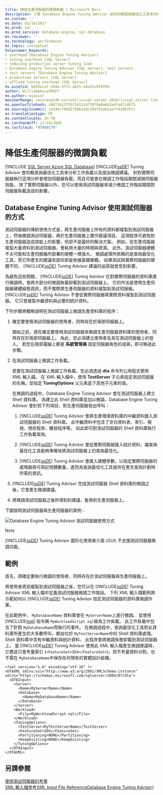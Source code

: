 ```yaml
---
title: 降低生產伺服器的微調負載 | Microsoft Docs
description: 了解 Database Engine Tuning Advisor 如何仰賴查詢最佳化工具來分析工作負載，並在 SQL Server 中提出微調建議。
ms.custom: ''
ms.date: 03/14/2017
ms.prod: sql
ms.prod_service: database-engine, sql-database
ms.reviewer: ''
ms.technology: performance
ms.topic: conceptual
helpviewer_keywords:
- overhead [Database Engine Tuning Advisor]
- tuning overhead [SQL Server]
- reducing production server tuning load
- Database Engine Tuning Advisor [SQL Server], test servers
- test servers [Database Engine Tuning Advisor]
- production servers [SQL Server]
- offload tuning overhead [SQL Server]
ms.assetid: bb95ecaf-444a-4771-a625-e0a91c8f0709
author: WilliamDAssafMSFT
ms.author: wiassaf
monikerRange: =azuresqldb-current||>=sql-server-2016||>=sql-server-linux-2017||=azuresqldb-mi-current
ms.openlocfilehash: c8d71b13755f1412c87f0f9a6a663a4fa47c4675
ms.sourcegitcommit: 1a544cf4dd2720b124c3697d1e62ae7741db757c
ms.translationtype: HT
ms.contentlocale: zh-TW
ms.lasthandoff: 12/14/2020
ms.locfileid: "97469179"
---
```

# <a name="reduce-the-production-server-tuning-load"></a>降低生產伺服器的微調負載
[!INCLUDE [SQL Server Azure SQL Database](../../includes/applies-to-version/sql-asdb.md)]
  [!INCLUDE[ssDE](../../includes/ssde-md.md)] Tuning Advisor 會仰賴查詢最佳化工具來分析工作負載以及提出微調建議。 針對實際伺服器執行這項分析會增加伺服器負載，而且可能會在微調工作階段期間減損伺服器效能。 除了實際伺服器以外，您可以使用測試伺服器來減少微調工作階段期間對伺服器負載造成的影響。  
  
## <a name="how-database-engine-tuning-advisor-uses-a-test-server"></a>Database Engine Tuning Advisor 使用測試伺服器的方式  
 測試伺服器的傳統使用方式是，將生產伺服器上所有的資料都複製到測試伺服器上，然後微調測試伺服器，再於生產伺服器上實作建議項目。 這項程序可避免對生產伺服器造成效能上的影響，但卻不是最好的解決方案。 例如，從生產伺服器複製大量資料到測試伺服器，會耗用大量的時間與資源。 此外，測試伺服器硬體不太可能和生產伺服器所部署的硬體一樣強大。 微調處理所依賴的是查詢最佳化工具，而它所產生的建議有部份卻是依據基礎硬體。 如果測試與實際伺服器的硬體不同， [!INCLUDE[ssDE](../../includes/ssde-md.md)] Tuning Advisor 建議的品質就會受到影響。  
  
 為避免這些問題， [!INCLUDE[ssDE](../../includes/ssde-md.md)] Tuning Advisor 在對實際伺服器的資料庫進行微調時，會將大部分的微調負載卸載到測試伺服器上。 它的作法是使用生產伺服器硬體組態資訊，而不實際將生產伺服器的資料複製到測試伺服器。 [!INCLUDE[ssDE](../../includes/ssde-md.md)] Tuning Advisor 不會從實際伺服器將實際資料複製到測試伺服器。 它只會複製中繼資料與必要的統計資料。  
  
 下列步驟將概略說明在測試伺服器上微調生產資料庫的程序：  
  
1.  確定要使用測試伺服器的使用者，同時存在於兩部伺服器上。  
  
     開始之前，請先確定要使用測試伺服器來微調生產伺服器資料庫的使用者，同時存在於兩部伺服器上。 為此，您必須建立使用者及其在測試伺服器上的登入。 若您在兩部電腦上都是 **系統管理員** 固定伺服器角色的成員，即可略過此步驟。  
  
2.  在測試伺服器上微調工作負載。  
  
     若要在測試伺服器上微調工作負載，您必須透過 **dta** 命令列公用程式使用 XML 輸入檔。 在 XML 輸入檔中，使用 **TestServer** 子元素指定測試伺服器的名稱，並指定 **TuningOptions** 父元素底下其他子元素的值。  
  
     在微調的過程中，Database Engine Tuning Advisor 會在測試伺服器上建立 Shell 資料庫。 為建立此 Shell 資料庫並加以微調，Database Engine Tuning Advisor 會針對下列項目，對生產伺服器發出呼叫：  
  
    1.  [!INCLUDE[ssDE](../../includes/ssde-md.md)] Tuning Advisor 會將生產環境資料庫的中繼資料匯入測試伺服器的 Shell 資料庫。 此中繼資料中包含了空白資料表、索引、檢視、預存程序、觸發程序等， 如此即可對測試伺服器的 Shell 資料庫執行工作負載查詢。  
  
    2.  [!INCLUDE[ssDE](../../includes/ssde-md.md)] Tuning Advisor 會從實際伺服器匯入統計資料，讓查詢最佳化工具能夠準確地將測試伺服器上的查詢最佳化。  
  
    3.  [!INCLUDE[ssDE](../../includes/ssde-md.md)] Tuning Advisor 會匯入硬體參數，以指定實際伺服器的處理器與可用記憶體數量，進而為查詢最佳化工具提供在產生查詢計劃時所需的資訊。  
  
3.  [!INCLUDE[ssDE](../../includes/ssde-md.md)] Tuning Advisor 完成測試伺服器 Shell 資料庫的微調之後，它會產生微調建議。  
  
4.  將微調測試伺服器之後所得到的建議，套用到生產伺服器上。  
  
 下圖說明測試伺服器與生產伺服器的案例：  
  
 ![Database Engine Tuning Advisor 測試伺服器使用方式](../../relational-databases/performance/media/testsvr.gif "Database Engine Tuning Advisor 測試伺服器使用方式")  
  
> [!NOTE]  
>  [!INCLUDE[ssDE](../../includes/ssde-md.md)] Tuning Advisor 圖形化使用者介面 (GUI) 不支援測試伺服器微調功能。  
  
## <a name="example"></a>範例  
 首先，請確定要執行微調的使用者，同時存在於測試伺服器與生產伺服器上。  
  
 將使用者資訊複製到測試伺服器之後，您可以在 [!INCLUDE[ssDE](../../includes/ssde-md.md)] Tuning Advisor XML 輸入檔中定義測試伺服器微調工作階段。 下列 XML 輸入檔範例將示範如何以 [!INCLUDE[ssDE](../../includes/ssde-md.md)] Tuning Advisor 指定測試伺服器的資料庫微調作業。  
  
 在此範例中， `MyDatabaseName` 資料庫會在 `MyServerName`上進行微調。 並使用 [!INCLUDE[tsql](../../includes/tsql-md.md)] 指令碼 `MyWorkloadScript.sql`做為工作負載。 此工作負載中包含了針對 `MyDatabaseName`而執行的事件。 在微調過程中，查詢最佳化工具對此資料庫所產生的大多數呼叫，都由位於 `MyTestServerName`中的 Shell 資料庫處理。 Shell 資料庫中含有中繼資料與統計資料， 此程序會將微調負擔卸載到測試伺服器上。 當 [!INCLUDE[ssDE](../../includes/ssde-md.md)] Tuning Advisor 使用此 XML 輸入檔產生微調建議時，它應該只會考量索引 (`<FeatureSet>IDX</FeatureSet>`)，而不考量資料分割，也不需在 `MyDatabaseName`中保存任何現有的實體設計結構。  
  
```  
<?xml version="1.0" encoding="utf-16" ?>  
<DTAXML xmlns:xsi="http://www.w3.org/2001/XMLSchema-instance" xmlns="https://schemas.microsoft.com/sqlserver/2004/07/dta">  
  <DTAInput>  
    <Server>  
      <Name>MyServerName</Name>  
      <Database>  
        <Name>MyDatabaseName</Name>  
      </Database>  
    </Server>  
    <Workload>  
      <File>MyWorkloadScript.sql</File>  
    </Workload>  
    <TuningOptions>  
      <TestServer>MyTestServerName</TestServer>  
      <FeatureSet>IDX</FeatureSet>  
      <Partitioning>NONE</Partitioning>  
      <KeepExisting>NONE</KeepExisting>  
    </TuningOptions>  
  </DTAInput>  
</DTAXML>  
```  
  
## <a name="see-also"></a>另請參閱  
 [使用測試伺服器的考量](../../relational-databases/performance/considerations-for-using-test-servers.md)   
 [XML 輸入檔參考XML Input File ReferenceDatabase Engine Tuning Advisor&#41;](../../tools/dta/xml-input-file-reference-database-engine-tuning-advisor.md)  
  
  
